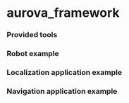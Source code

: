 # aurova_framework
### Provided tools

### Robot example

### Localization application example

### Navigation application example
